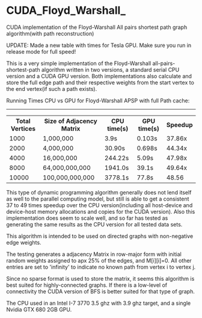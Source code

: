 CUDA_Floyd_Warshall_
====================

CUDA implementation of the Floyd-Warshall All pairs shortest path graph algorithm(with path reconstruction)

UPDATE:  Made a new table with times for Tesla GPU. Make sure you run in release mode for full speed!

This is a very simple implementation of the Floyd-Warshall all-pairs-shortest-path algorithm written in two versions,
a standard serial CPU version and a CUDA GPU version. Both implementations also calculate and store the full edge 
path and their respective weights from the start vertex to the end vertex(if such a path exists).

Running Times CPU vs GPU for Floyd-Warshall APSP with full Path cache:
___________________________

<table>
  <tr>
    <th>Total Vertices</th><th>Size of Adjacency Matrix</th><th>CPU time(s)</th><th>GPU time(s)</th><th>Speedup</th>
  </tr>
  <tr>
    <td> 1000</td><td> 1,000,000 </td><td> 3.9s</td><td> 0.103s </td><td> 37.86x</td>
  </tr>
  <tr>
    <td> 2000</td><td> 4,000,000 </td><td> 30.90s</td><td> 0.698s </td><td> 44.34x</td>
  </tr>
  <tr>
    <td> 4000</td><td> 16,000,000 </td><td> 244.22s</td><td> 5.09s </td><td> 47.98x</td>
  </tr>
  <tr>
    <td> 8000</td><td> 64,000,000,000 </td><td> 1941.0s</td><td> 39.1s </td><td>49.64x</td>
  </tr
  <tr>
    <td> 10000</td><td> 100,000,000,000 </td><td> 3778.1s</td><td> 77.8s </td><td> 48.56</td>
  </tr>
</table> 

This type of dynamic programming algorithm generally does not lend itself as well to the parallel computing model,
but still is able to get a consistent 37 to 49 times speedup over the CPU version(including all host-device 
and device-host  memory allocations and copies for the CUDA version). Also this implementation does seem to scale well,
and so far has tested as generating the same results as the CPU version for all tested data sets.

This algorithm is intended to be used on directed graphs with non-negative edge weights.

The testing generates a adjacency Matrix in row-major form with initial random weights assigned to apx 25% of the edges,
and M[i][i]=0. All other entries are set to 'infinity' to indicate no known path from vertex i to vertex j.

Since no sparse format is used to store the matrix, it seems this algorithm is best suited for highly-connected graphs.
If there is a low-level of connectivity the CUDA version of BFS is better suited for that type of graph.

The CPU used in an Intel I-7 3770 3.5 ghz with 3.9 ghz target, and a single Nvidia GTX 680 2GB GPU. 
